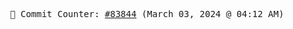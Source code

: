<p align="center">
    <samp>
        📮 Commit Counter: <a href="https://github.com/Javascript-void0/Javascript-void0/commits/main">#83844</a> (March 03, 2024 @ 04:12 AM)
    </samp>
</p>